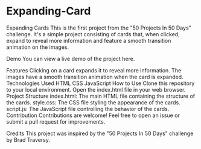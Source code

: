 # Expanding-Card

Expanding Cards
This is the first project from the "50 Projects In 50 Days" challenge. It's a simple project consisting of cards that, when clicked, expand to reveal more information and feature a smooth transition animation on the images.

Demo
You can view a live demo of the project here.

Features
Clicking on a card expands it to reveal more information.
The images have a smooth transition animation when the card is expanded.
Technologies Used
HTML
CSS
JavaScript
How to Use
Clone this repository to your local environment.
Open the index.html file in your web browser.
Project Structure
index.html: The main HTML file containing the structure of the cards.
style.css: The CSS file styling the appearance of the cards.
script.js: The JavaScript file controlling the behavior of the cards.
Contribution
Contributions are welcome! Feel free to open an issue or submit a pull request for improvements.

Credits
This project was inspired by the "50 Projects In 50 Days" challenge by Brad Traversy.